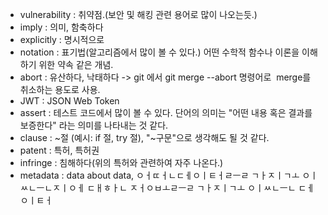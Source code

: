 + vulnerability : 취약점.(보안 및 해킹 관련 용어로 많이 나오는듯.)
+ imply : 의미, 함축하다
+ explicitly : 명시적으로
+ notation : 표기법(알고리즘에서 많이 볼 수 있다.) 어떤 수학적 함수나 이론을 이해하기 위한 약속 같은 개념.
+ abort : 유산하다, 낙태하다 -> git 에서 git merge --abort 명령어로  merge를 취소하는 용도로 사용.
+ JWT : JSON Web Token
+ assert : 테스트 코드에서 많이 볼 수 있다. 단어의 의미는 "어떤 내용 혹은 결과를 보증한다" 라는 의미를 나타내는 것 같다.
+ clause : ~절 (예시: if 절, try 절), "~구문"으로 생각해도 될 것 같다.
+ patent : 특허, 특허권
+ infringe : 침해하다(위의 특허와 관련하여 자주 나온다.)
+ metadata : data about data, ㅇㅓㄸㅓㄴㄷㅔㅇㅣㅌㅓㄹㅡㄹ ㄱㅏㅈㅣㄱㅗ ㅇㅣㅆㄴㅡㄴㅈㅣㅇㅔ ㄷㅐㅎㅏㄴ ㅈㅓㅇㅂㅗㄹㅡㄹ ㄱㅏㅈㅣㄱㅗ ㅇㅣㅆㄴㅡㄴ ㄷㅔㅇㅣㅌㅓ
